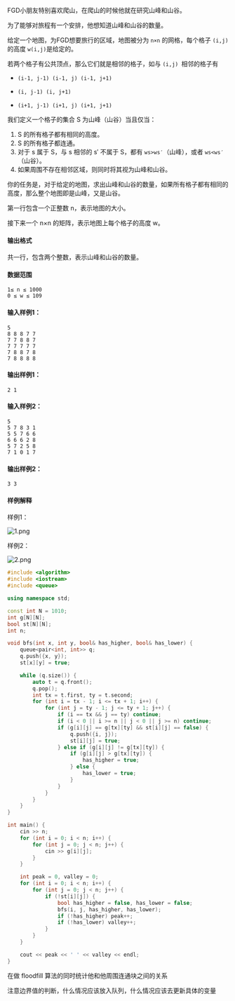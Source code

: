 FGD小朋友特别喜欢爬山，在爬山的时候他就在研究山峰和山谷。  

为了能够对旅程有一个安排，他想知道山峰和山谷的数量。  

给定一个地图，为FGD想要旅行的区域，地图被分为 `n×n` 的网格，每个格子 `(i,j)` 的高度 `w(i,j)`是给定的。  

若两个格子有公共顶点，那么它们就是相邻的格子，如与 `(i,j) `相邻的格子有   

- `(i-1, j-1) (i-1, j) (i-1, j+1) `

- `(i, j-1) (i, j+1) `

- `(i+1, j-1) (i+1, j) (i+1, j+1)`

我们定义一个格子的集合 S 为山峰（山谷）当且仅当：  

1. S 的所有格子都有相同的高度。  
2. S 的所有格子都连通。  
3. 对于 s 属于 S，与 s 相邻的 s′ 不属于 S，都有 `ws>ws′`（山峰），或者 `ws<ws′`（山谷）。  
4. 如果周围不存在相邻区域，则同时将其视为山峰和山谷。  

你的任务是，对于给定的地图，求出山峰和山谷的数量，如果所有格子都有相同的高度，那么整个地图即是山峰，又是山谷。  

第一行包含一个正整数 n，表示地图的大小。  

接下来一个 n×n 的矩阵，表示地图上每个格子的高度 w。  

#### 输出格式   

共一行，包含两个整数，表示山峰和山谷的数量。  

#### 数据范围  

`1≤ n ≤ 1000`  
`0 ≤ w ≤ 109`  

#### 输入样例1：  

```
5
8 8 8 7 7
7 7 8 8 7
7 7 7 7 7
7 8 8 7 8
7 8 8 8 8
```

#### 输出样例1：   

```
2 1
```

#### 输入样例2：   

```
5
5 7 8 3 1
5 5 7 6 6
6 6 6 2 8
5 7 2 5 8
7 1 0 1 7
```

#### 输出样例2：  

```
3 3
```

#### 样例解释  

样例1：  

![1.png](https://cdn.acwing.com/media/article/image/2019/10/16/19_0250799aef-1.png)

样例2：  

![2.png](https://cdn.acwing.com/media/article/image/2019/10/16/19_08db5e60ef-2.png)

``` cpp
#include <algorithm>
#include <iostream>
#include <queue>

using namespace std;

const int N = 1010;
int g[N][N];
bool st[N][N];
int n;

void bfs(int x, int y, bool& has_higher, bool& has_lower) {
    queue<pair<int, int>> q;
    q.push({x, y});
    st[x][y] = true;

    while (q.size()) {
        auto t = q.front();
        q.pop();
        int tx = t.first, ty = t.second;
        for (int i = tx - 1; i <= tx + 1; i++) {
            for (int j = ty - 1; j <= ty + 1; j++) {
                if (i == tx && j == ty) continue;
                if (i < 0 || i >= n || j < 0 || j >= n) continue;
                if (g[i][j] == g[tx][ty] && st[i][j] == false) {
                    q.push({i, j});
                    st[i][j] = true;
                } else if (g[i][j] != g[tx][ty]) {
                	if (g[i][j] > g[tx][ty]) {
                		has_higher = true;
                	} else {
                		has_lower = true;
                	}
                }
            }
        }
    }
}

int main() {
    cin >> n;
    for (int i = 0; i < n; i++) {
        for (int j = 0; j < n; j++) {
            cin >> g[i][j];
        }
    }

    int peak = 0, valley = 0;
    for (int i = 0; i < n; i++) {
        for (int j = 0; j < n; j++) {
            if (!st[i][j]) {
                bool has_higher = false, has_lower = false;
                bfs(i, j, has_higher, has_lower);
                if (!has_higher) peak++;
                if (!has_lower) valley++;
            }
        }
    }

    cout << peak << ' ' << valley << endl;
}
```

在做 floodfill 算法的同时统计他和他周围连通块之间的关系

注意边界值的判断，什么情况应该放入队列，什么情况应该去更新具体的变量

